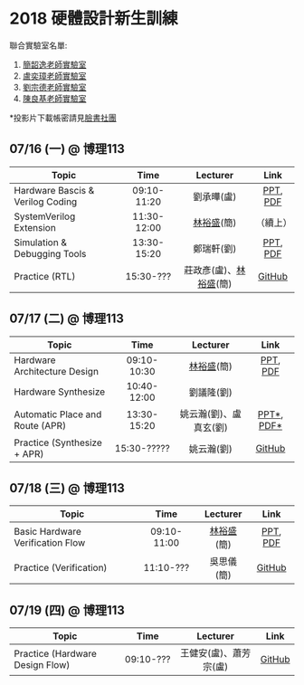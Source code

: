 # 2018 硬體設計新生訓練
聯合實驗室名單:
1. [簡韶逸老師實驗室](http://media.ee.ntu.edu.tw/)
1. [盧奕璋老師實驗室](http://async.ee.ntu.edu.tw/)
1. [劉宗德老師實驗室](http://www.ee.ntu.edu.tw/profile?id=1020909#)
1. [陳良基老師實驗室](http://video.ee.ntu.edu.tw/)

*投影片下載帳密請見[臉書社團](https://www.facebook.com/groups/962813393893009/permalink/967054023468946/)

## 07/16 (一) @ 博理113
|Topic|Time|Lecturer|Link|
|---|:---:|:---:|:---:|
|Hardware Bascis & Verilog Coding|09:10-11:20|劉承曄(盧)|[PPT](http://media.ee.ntu.edu.tw/crash_course/2018/vlsi/verilog_and_sv.pptx), [PDF](http://media.ee.ntu.edu.tw/crash_course/2018/vlsi/verilog_and_sv.pdf)|
|SystemVerilog Extension|11:30-12:00|[林裕盛](https://johnjohnlin.github.io/)(簡)|（續上）|
|Simulation & Debugging Tools|13:30-15:20|鄭瑞軒(劉)|[PPT](http://media.ee.ntu.edu.tw/crash_course/2018/vlsi/simulation_and_debug.pptx), [PDF](http://media.ee.ntu.edu.tw/crash_course/2018/vlsi/simulation_and_debug.pdf)|
|Practice (RTL)|15:30-???|莊政彥(盧)、[林裕盛](https://johnjohnlin.github.io/)(簡)|[GitHub](https://github.com/mediaic/VLSI_Lab1)|

## 07/17 (二) @ 博理113
|Topic|Time|Lecturer|Link|
|---|:---:|:---:|:---:|
|Hardware Architecture Design|09:10-10:30|[林裕盛](https://johnjohnlin.github.io/)(簡)|[PPT](http://media.ee.ntu.edu.tw/crash_course/2018/vlsi/hardware_architecture_design.pptx), [PDF](http://media.ee.ntu.edu.tw/crash_course/2018/vlsi/hardware_architecture_design.pdf)|
|Hardware Synthesize|10:40-12:00|劉議隆(劉)||
|Automatic Place and Route (APR)|13:30-15:20|姚云瀚(劉)、盧真玄(劉)|[PPT*](http://media.ee.ntu.edu.tw/crash_course/2018/vlsi/secret/test.pptx), [PDF*](http://media.ee.ntu.edu.tw/crash_course/2018/vlsi/secret/test.pdf)|
|Practice (Synthesize + APR)|15:30-?????|姚云瀚(劉)|[GitHub](https://github.com/mediaic/VLSI_Lab1)|

## 07/18 (三) @ 博理113
|Topic|Time|Lecturer|Link|
|---|:---:|:---:|:---:|
|Basic Hardware Verification Flow|09:10-11:00|[林裕盛](https://johnjohnlin.github.io/)(簡)|[PPT](http://media.ee.ntu.edu.tw/crash_course/2018/vlsi/basic_hardware_verification_flow.pptx), [PDF](http://media.ee.ntu.edu.tw/crash_course/2018/vlsi/basic_hardware_verification_flow.pdf)|
|Practice (Verification)|11:10-???|吳思儀(簡)|[GitHub](https://github.com/mediaic/VLSI_Lab2)|

## 07/19 (四) @ 博理113
|Topic|Time|Lecturer|Link|
|---|:---:|:---:|:---:|
|Practice (Hardware Design Flow)|09:10-???|王健安(盧)、蕭芳宗(盧)|[GitHub](https://github.com/mediaic/VLSI_Lab2)|
